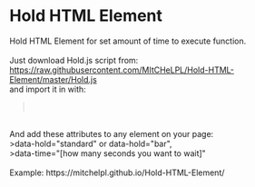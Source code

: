# Hold HTML Element
Hold HTML Element for set amount of time to execute function.<br />
<br />
Just download Hold.js script from:<br />
https://raw.githubusercontent.com/MItCHeLPL/Hold-HTML-Element/master/Hold.js<br />
and import it in <body> with:<br />
><script src="Hold.js"></script><br />
<br />
And add these attributes to any element on your page:<br />
>data-hold="standard" or data-hold="bar",<br />
>data-time="[how many seconds you want to wait]"<br />
<br />
Example:
https://mitchelpl.github.io/Hold-HTML-Element/
